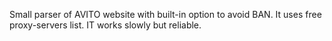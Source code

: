 Small parser of AVITO website with built-in option to avoid BAN. It uses free proxy-servers list. IT works slowly but reliable.

